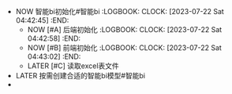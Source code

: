 - NOW 智能bi初始化#智能bi
  :LOGBOOK:
  CLOCK: [2023-07-22 Sat 04:42:45]
  :END:
	- NOW [#A] 后端初始化
	  :LOGBOOK:
	  CLOCK: [2023-07-22 Sat 04:42:58]
	  :END:
	- NOW [#B] 前端初始化
	  :LOGBOOK:
	  CLOCK: [2023-07-22 Sat 04:43:02]
	  :END:
	- LATER [#C] 读取excel表文件
- LATER 按需创建合适的智能bi模型#智能bi
-